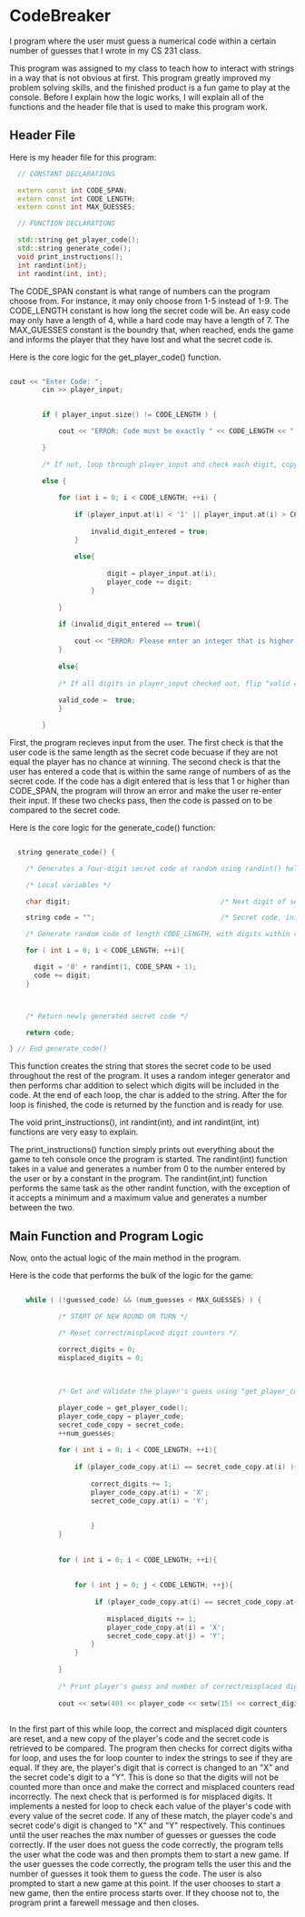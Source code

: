 # CodeBreaker
I program where the user must guess a numerical code within a certain number of guesses that I wrote in my CS 231 class.


This program was assigned to my class to teach how to interact with strings in a way that is not obvious at first. This program greatly improved my problem solving skills, and the finished product is a fun game to play at the console. Before I explain how the logic works, I will explain all of the functions and the header file that is used to make this program work.

## Header File

Here is my header file for this program:

```c++
  // CONSTANT DECLARATIONS

  extern const int CODE_SPAN;
  extern const int CODE_LENGTH;
  extern const int MAX_GUESSES;

  // FUNCTION DECLARATIONS

  std::string get_player_code();
  std::string generate_code();
  void print_instructions();
  int randint(int);
  int randint(int, int);
```

The CODE_SPAN constant is what range of numbers can the program choose from. For instance, it may only choose from 1-5 instead of 1-9. 
The CODE_LENGTH constant is how long the secret code will be. An easy code may only have a length of 4, while a hard code may have a length of 7. 
The MAX_GUESSES constant is the boundry that, when reached, ends the game and informs the player that they have lost and what the secret code is. 

Here is the core logic for the get_player_code() function.

```c++

cout << "Enter Code: ";
		cin >> player_input;

	
		if ( player_input.size() != CODE_LENGTH ) {

			cout << "ERROR: Code must be exactly " << CODE_LENGTH << " digits long!\n\n";

		}
	
		/* If not, loop through player_input and check each digit, copying validated digits into player_code */

		else {
			
			for (int i = 0; i < CODE_LENGTH; ++i) {
				
				if (player_input.at(i) < '1' || player_input.at(i) > CODE_SPAN + '0' ){
					
					invalid_digit_entered = true;
				}
				
				else{
			
						digit = player_input.at(i);
						player_code += digit;
					}
				
			}
				
			if (invalid_digit_entered == true){
					
				cout << "ERROR: Please enter an integer that is higher than 0 but lower than " << CODE_SPAN << ".\n";
			}
			
			else{
			
			/* If all digits in player_input checked out, flip "valid code" flag to true to exit validation loop */
			
			valid_code =  true;
			}

		}

```

First, the program recieves input from the user. The first check is that the user code is the same length as the secret code becuase if they are not equal the player has no chance at winning. The second check is that the user has entered a code that is within the same range of numbers of as the secret code. If the code has a digit entered that is less that 1 or higher than CODE_SPAN, the program will throw an error and make the user re-enter their input. If these two checks pass, then the code is passed on to be compared to the secret code. 

Here is the core logic for the generate_code() function:

```c++

  string generate_code() {

    /* Generates a four-digit secret code at random using randint() helper functions */

    /* Local variables */

    char digit;                                     /* Next digit of secret code */

    string code = "";                               /* Secret code, initially empty (append new digits using +=) */

    /* Generate random code of length CODE_LENGTH, with digits within range specified by CODE_SPAN */

    for ( int i = 0; i < CODE_LENGTH; ++i){

      digit = '0' + randint(1, CODE_SPAN + 1);
      code += digit;
    }



    /* Return newly generated secret code */

    return code;

} // End generate_code()

```

This function creates the string that stores the secret code to be used throughout the rest of the program. It uses a random integer generator and then performs char addition to select which digits will be included in the code. At the end of each loop, the char is added to the string. After the for loop is finished, the code is returned by the function and is ready for use.

The void print_instructions(), int randint(int), and  int randint(int, int) functions are very easy to explain.

The print_instructions() function simply prints out everything about the game to teh console once the program is started.
The randint(int) function takes in a value and generates a number from 0 to the number entered by the user or by a constant in the program.
The randint(int,int) function performs the same task as the other randint function, with the exception of it accepts a minimum and a maximum value and generates a number between the two.

## Main Function and Program Logic

Now, onto the actual logic of the main method in the program.

Here is the code that performs the bulk of the logic for the game:


```c++

	while ( (!guessed_code) && (num_guesses < MAX_GUESSES) ) {

			/* START OF NEW ROUND OR TURN */

			/* Reset correct/misplaced digit counters */

			correct_digits = 0;
			misplaced_digits = 0;
			
			
			
			/* Get and validate the player's guess using "get_player_code()"; increment guess counter */

			player_code = get_player_code();
			player_code_copy = player_code;
			secret_code_copy = secret_code;
			++num_guesses;
			
			for ( int i = 0; i < CODE_LENGTH; ++i){
				
				if (player_code_copy.at(i) == secret_code_copy.at(i) ){
					
					correct_digits += 1;
					player_code_copy.at(i) = 'X';
					secret_code_copy.at(i) = 'Y';
					
					
					}
			}
			
			
			for ( int i = 0; i < CODE_LENGTH; ++i){
				
				
				for ( int j = 0; j < CODE_LENGTH; ++j){
					
					 if (player_code_copy.at(i) == secret_code_copy.at(j) ){
						
						misplaced_digits += 1;
						player_code_copy.at(i) = 'X';
						secret_code_copy.at(j) = 'Y';
					}
				}
				
			}
			
			/* Print player's guess and number of correct/misplaced digits */
			
			cout << setw(40) << player_code << setw(15) << correct_digits << setw(15) << misplaced_digits << '\n';
			

```

In the first part of this while loop, the correct and misplaced digit counters are reset, and a new copy of the player's code and the secret code is retrieved to be compared. The program then checks for correct digits witha for loop, and uses the for loop counter to index the strings to see if they are equal. If they are, the player's digit that is correct is changed to an "X" and the secret code's digit to a "Y". This is done so that the digits will not be counted more than once and make the correct and misplaced counters read incorrectly. The next check that is performed is for misplaced digits. It implements a nested for loop to check each value of the player's code with every value of the secret code. If any of these match, the player code's and secret code's digit is changed to "X" and "Y" respectively. This continues until the user reaches the max number of guesses or guesses the code correctly. If the user does not guess the code correctly, the program tells the user what the code was and then prompts them to start a new game. If the user guesses the code correctly, the program tells the user this and the number of guesses it took them to guess the code. The user is also prompted to start a new game at this point. If the user chooses to start a new game, then the entire process starts over. If they choose not to, the program print a farewell message and then closes. 





